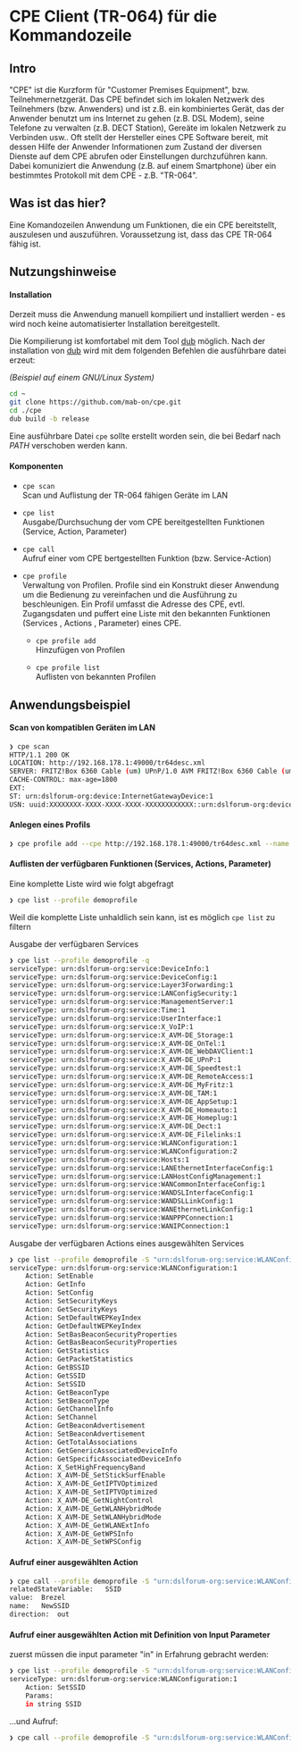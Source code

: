 # CPE Client (TR-064) für die Kommandozeile

## Intro
"CPE" ist die Kurzform für "Customer Premises Equipment", bzw. Teilnehmernetzgerät.
Das CPE befindet sich im lokalen Netzwerk des Teilnehmers (bzw. Anwenders) und ist z.B. ein kombiniertes Gerät, das der Anwender benutzt um ins Internet zu gehen (z.B. DSL Modem), seine Telefone zu verwalten (z.B. DECT Station), Gereäte im lokalen Netzwerk zu Verbinden usw.. 
Oft stellt der Hersteller eines CPE Software bereit, mit dessen Hilfe der Anwender Informationen zum Zustand der diversen Dienste auf dem CPE abrufen oder Einstellungen durchzuführen kann. Dabei komuniziert die Anwendung (z.B. auf einem Smartphone) über ein bestimmtes Protokoll mit dem CPE - z.B. "TR-064". 

## Was ist das hier?
Eine Komandozeilen Anwendung um Funktionen, die ein CPE bereitstellt, auszulesen und auszuführen. Voraussetzung ist, dass das CPE TR-064 fähig ist.

## Nutzungshinweise
#### Installation
Derzeit muss die Anwendung manuell kompiliert und installiert werden - es  wird noch keine automatisierter Installation bereitgestellt.

[1]: http://code.dlang.org/download
Die Kompilierung ist komfortabel mit dem Tool [dub][1] möglich. 
Nach der installation von [dub][1] wird mit dem folgenden Befehlen die ausführbare datei erzeut:  

*(Beispiel auf einem GNU/Linux System)*
```sh
cd ~
git clone https://github.com/mab-on/cpe.git
cd ./cpe
dub build -b release
```
Eine ausführbare Datei `cpe` sollte erstellt worden sein, die bei Bedarf nach *PATH* verschoben werden kann.

#### Komponenten
- `cpe scan`  
Scan und Auflistung der TR-064 fähigen Geräte im LAN

- `cpe list`  
Ausgabe/Durchsuchung der vom CPE bereitgestellten Funktionen (Service, Action, Parameter)

- `cpe call`  
Aufruf einer vom CPE bertgestellten Funktion (bzw. Service-Action)

- `cpe profile`  
Verwaltung von Profilen. Profile sind ein Konstrukt dieser Anwendung um die Bedienung zu vereinfachen und die Ausführung zu beschleunigen. 
Ein Profil umfasst die Adresse des CPE, evtl. Zugangsdaten und puffert eine Liste mit den bekannten Funktionen (Services , Actions , Parameter) eines CPE.
	- `cpe profile add`  
	Hinzufügen von Profilen
	
	- `cpe profile list`  
	Auflisten von bekannten Profilen

## Anwendungsbeispiel
#### Scan von kompatiblen Geräten im LAN
```sh
❯ cpe scan	
HTTP/1.1 200 OK
LOCATION: http://192.168.178.1:49000/tr64desc.xml
SERVER: FRITZ!Box 6360 Cable (um) UPnP/1.0 AVM FRITZ!Box 6360 Cable (um) 85.06.52
CACHE-CONTROL: max-age=1800
EXT:
ST: urn:dslforum-org:device:InternetGatewayDevice:1
USN: uuid:XXXXXXXX-XXXX-XXXX-XXXX-XXXXXXXXXXXX::urn:dslforum-org:device:InternetGatewayDevice:1
```
#### Anlegen eines Profils
```sh
❯ cpe profile add --cpe http://192.168.178.1:49000/tr64desc.xml --name demoprofile --user admin --password gurkensalat
```
#### Auflisten der verfügbaren Funktionen (Services, Actions, Parameter)
Eine komplette Liste wird wie folgt abgefragt
```sh
❯ cpe list --profile demoprofile
```
  
Weil die komplette Liste unhaldlich sein kann, ist es möglich `cpe list` zu filtern
	
Ausgabe der verfügbaren Services
```sh
❯ cpe list --profile demoprofile -q
serviceType: urn:dslforum-org:service:DeviceInfo:1
serviceType: urn:dslforum-org:service:DeviceConfig:1
serviceType: urn:dslforum-org:service:Layer3Forwarding:1
serviceType: urn:dslforum-org:service:LANConfigSecurity:1
serviceType: urn:dslforum-org:service:ManagementServer:1
serviceType: urn:dslforum-org:service:Time:1
serviceType: urn:dslforum-org:service:UserInterface:1
serviceType: urn:dslforum-org:service:X_VoIP:1
serviceType: urn:dslforum-org:service:X_AVM-DE_Storage:1
serviceType: urn:dslforum-org:service:X_AVM-DE_OnTel:1
serviceType: urn:dslforum-org:service:X_AVM-DE_WebDAVClient:1
serviceType: urn:dslforum-org:service:X_AVM-DE_UPnP:1
serviceType: urn:dslforum-org:service:X_AVM-DE_Speedtest:1
serviceType: urn:dslforum-org:service:X_AVM-DE_RemoteAccess:1
serviceType: urn:dslforum-org:service:X_AVM-DE_MyFritz:1
serviceType: urn:dslforum-org:service:X_AVM-DE_TAM:1
serviceType: urn:dslforum-org:service:X_AVM-DE_AppSetup:1
serviceType: urn:dslforum-org:service:X_AVM-DE_Homeauto:1
serviceType: urn:dslforum-org:service:X_AVM-DE_Homeplug:1
serviceType: urn:dslforum-org:service:X_AVM-DE_Dect:1
serviceType: urn:dslforum-org:service:X_AVM-DE_Filelinks:1
serviceType: urn:dslforum-org:service:WLANConfiguration:1
serviceType: urn:dslforum-org:service:WLANConfiguration:2
serviceType: urn:dslforum-org:service:Hosts:1
serviceType: urn:dslforum-org:service:LANEthernetInterfaceConfig:1
serviceType: urn:dslforum-org:service:LANHostConfigManagement:1
serviceType: urn:dslforum-org:service:WANCommonInterfaceConfig:1
serviceType: urn:dslforum-org:service:WANDSLInterfaceConfig:1
serviceType: urn:dslforum-org:service:WANDSLLinkConfig:1
serviceType: urn:dslforum-org:service:WANEthernetLinkConfig:1
serviceType: urn:dslforum-org:service:WANPPPConnection:1
serviceType: urn:dslforum-org:service:WANIPConnection:1
```

Ausgabe der verfügbaren Actions eines ausgewählten Services
```sh
❯ cpe list --profile demoprofile -S "urn:dslforum-org:service:WLANConfiguration:1" -n
serviceType: urn:dslforum-org:service:WLANConfiguration:1
	Action: SetEnable
	Action: GetInfo
	Action: SetConfig
	Action: SetSecurityKeys
	Action: GetSecurityKeys
	Action: SetDefaultWEPKeyIndex
	Action: GetDefaultWEPKeyIndex
	Action: SetBasBeaconSecurityProperties
	Action: GetBasBeaconSecurityProperties
	Action: GetStatistics
	Action: GetPacketStatistics
	Action: GetBSSID
	Action: GetSSID
	Action: SetSSID
	Action: GetBeaconType
	Action: SetBeaconType
	Action: GetChannelInfo
	Action: SetChannel
	Action: GetBeaconAdvertisement
	Action: SetBeaconAdvertisement
	Action: GetTotalAssociations
	Action: GetGenericAssociatedDeviceInfo
	Action: GetSpecificAssociatedDeviceInfo
	Action: X_SetHighFrequencyBand
	Action: X_AVM-DE_SetStickSurfEnable
	Action: X_AVM-DE_GetIPTVOptimized
	Action: X_AVM-DE_SetIPTVOptimized
	Action: X_AVM-DE_GetNightControl
	Action: X_AVM-DE_GetWLANHybridMode
	Action: X_AVM-DE_SetWLANHybridMode
	Action: X_AVM-DE_GetWLANExtInfo
	Action: X_AVM-DE_GetWPSInfo
	Action: X_AVM-DE_SetWPSConfig
```

#### Aufruf einer ausgewählten Action
```sh
❯ cpe call --profile demoprofile -S "urn:dslforum-org:service:WLANConfiguration:1" -A GetSSID
relatedStateVariable:	SSID
value:	Brezel
name:	NewSSID
direction:	out
```

#### Aufruf einer ausgewählten Action mit Definition von Input Parameter
zuerst müssen die input parameter "in" in Erfahrung gebracht werden:
```sh
❯ cpe list --profile demoprofile -S "urn:dslforum-org:service:WLANConfiguration:1" -A SetSSID 
serviceType: urn:dslforum-org:service:WLANConfiguration:1
	Action: SetSSID
	Params:
	in string SSID
```
...und Aufruf:
```sh
❯ cpe call --profile demoprofile -S "urn:dslforum-org:service:WLANConfiguration:1" -A SetSSID -i "SSID=MyWifi"
``` 

	
